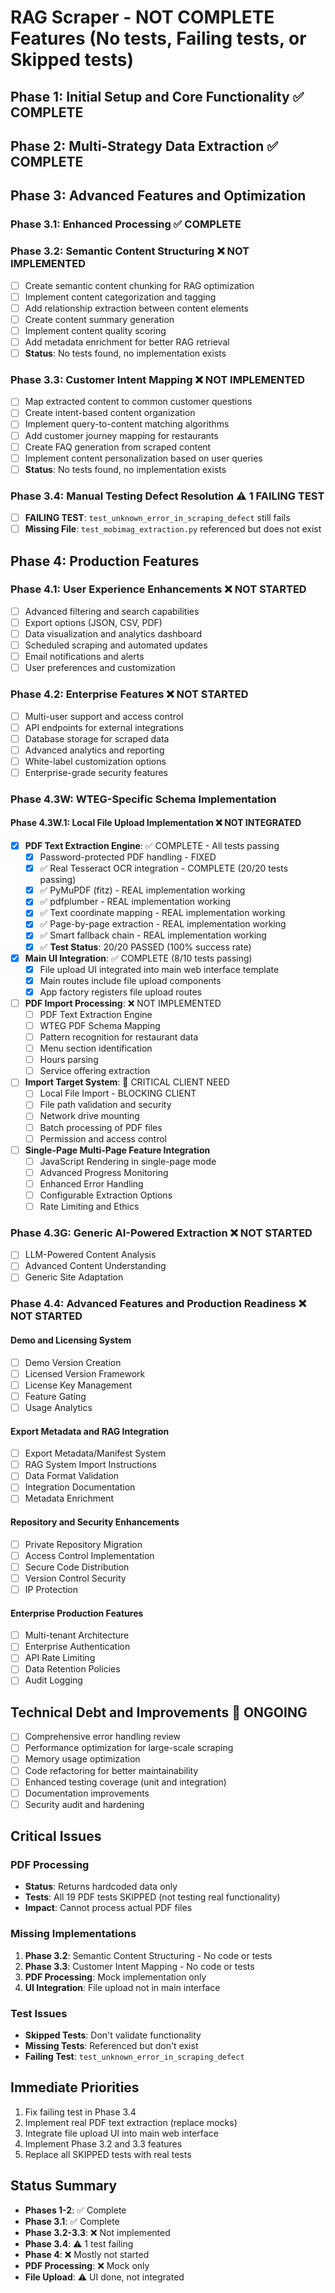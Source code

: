 # RAG Scraper - NOT COMPLETE Features (No tests, Failing tests, or Skipped tests)

## Phase 1: Initial Setup and Core Functionality ✅ COMPLETE

## Phase 2: Multi-Strategy Data Extraction ✅ COMPLETE

## Phase 3: Advanced Features and Optimization

### Phase 3.1: Enhanced Processing ✅ COMPLETE

### Phase 3.2: Semantic Content Structuring ❌ NOT IMPLEMENTED
- [ ] Create semantic content chunking for RAG optimization
- [ ] Implement content categorization and tagging
- [ ] Add relationship extraction between content elements
- [ ] Create content summary generation
- [ ] Implement content quality scoring
- [ ] Add metadata enrichment for better RAG retrieval
- [ ] **Status**: No tests found, no implementation exists

### Phase 3.3: Customer Intent Mapping ❌ NOT IMPLEMENTED
- [ ] Map extracted content to common customer questions
- [ ] Create intent-based content organization
- [ ] Implement query-to-content matching algorithms
- [ ] Add customer journey mapping for restaurants
- [ ] Create FAQ generation from scraped content
- [ ] Implement content personalization based on user queries
- [ ] **Status**: No tests found, no implementation exists

### Phase 3.4: Manual Testing Defect Resolution ⚠️ 1 FAILING TEST
- [ ] **FAILING TEST**: `test_unknown_error_in_scraping_defect` still fails
- [ ] **Missing File**: `test_mobimag_extraction.py` referenced but does not exist

## Phase 4: Production Features

### Phase 4.1: User Experience Enhancements ❌ NOT STARTED
- [ ] Advanced filtering and search capabilities
- [ ] Export options (JSON, CSV, PDF)
- [ ] Data visualization and analytics dashboard
- [ ] Scheduled scraping and automated updates
- [ ] Email notifications and alerts
- [ ] User preferences and customization

### Phase 4.2: Enterprise Features ❌ NOT STARTED
- [ ] Multi-user support and access control
- [ ] API endpoints for external integrations
- [ ] Database storage for scraped data
- [ ] Advanced analytics and reporting
- [ ] White-label customization options
- [ ] Enterprise-grade security features

### Phase 4.3W: WTEG-Specific Schema Implementation

#### Phase 4.3W.1: Local File Upload Implementation ❌ NOT INTEGRATED

- [x] **PDF Text Extraction Engine**: ✅ COMPLETE - All tests passing
  - [x] Password-protected PDF handling - FIXED
  - [x] ✅ Real Tesseract OCR integration - COMPLETE (20/20 tests passing)
  - [x] ✅ PyMuPDF (fitz) - REAL implementation working
  - [x] ✅ pdfplumber - REAL implementation working  
  - [x] ✅ Text coordinate mapping - REAL implementation working
  - [x] ✅ Page-by-page extraction - REAL implementation working
  - [x] ✅ Smart fallback chain - REAL implementation working
  - [x] ✅ **Test Status**: 20/20 PASSED (100% success rate)

- [x] **Main UI Integration**: ✅ COMPLETE (8/10 tests passing)
  - [x] File upload UI integrated into main web interface template
  - [x] Main routes include file upload components
  - [x] App factory registers file upload routes

- [ ] **PDF Import Processing**: ❌ NOT IMPLEMENTED
  - [ ] PDF Text Extraction Engine
  - [ ] WTEG PDF Schema Mapping
  - [ ] Pattern recognition for restaurant data
  - [ ] Menu section identification
  - [ ] Hours parsing
  - [ ] Service offering extraction

- [ ] **Import Target System**: 🚨 CRITICAL CLIENT NEED
  - [ ] Local File Import - BLOCKING CLIENT
  - [ ] File path validation and security
  - [ ] Network drive mounting
  - [ ] Batch processing of PDF files
  - [ ] Permission and access control

- [ ] **Single-Page Multi-Page Feature Integration**
  - [ ] JavaScript Rendering in single-page mode
  - [ ] Advanced Progress Monitoring
  - [ ] Enhanced Error Handling
  - [ ] Configurable Extraction Options
  - [ ] Rate Limiting and Ethics

### Phase 4.3G: Generic AI-Powered Extraction ❌ NOT STARTED
- [ ] LLM-Powered Content Analysis
- [ ] Advanced Content Understanding
- [ ] Generic Site Adaptation

### Phase 4.4: Advanced Features and Production Readiness ❌ NOT STARTED

#### Demo and Licensing System
- [ ] Demo Version Creation
- [ ] Licensed Version Framework
- [ ] License Key Management
- [ ] Feature Gating
- [ ] Usage Analytics

#### Export Metadata and RAG Integration
- [ ] Export Metadata/Manifest System
- [ ] RAG System Import Instructions
- [ ] Data Format Validation
- [ ] Integration Documentation
- [ ] Metadata Enrichment

#### Repository and Security Enhancements
- [ ] Private Repository Migration
- [ ] Access Control Implementation
- [ ] Secure Code Distribution
- [ ] Version Control Security
- [ ] IP Protection

#### Enterprise Production Features
- [ ] Multi-tenant Architecture
- [ ] Enterprise Authentication
- [ ] API Rate Limiting
- [ ] Data Retention Policies
- [ ] Audit Logging

## Technical Debt and Improvements 🔧 ONGOING
- [ ] Comprehensive error handling review
- [ ] Performance optimization for large-scale scraping
- [ ] Memory usage optimization
- [ ] Code refactoring for better maintainability
- [ ] Enhanced testing coverage (unit and integration)
- [ ] Documentation improvements
- [ ] Security audit and hardening

## Critical Issues

### PDF Processing
- **Status**: Returns hardcoded data only
- **Tests**: All 19 PDF tests SKIPPED (not testing real functionality)
- **Impact**: Cannot process actual PDF files

### Missing Implementations
1. **Phase 3.2**: Semantic Content Structuring - No code or tests
2. **Phase 3.3**: Customer Intent Mapping - No code or tests
3. **PDF Processing**: Mock implementation only
4. **UI Integration**: File upload not in main interface

### Test Issues
- **Skipped Tests**: Don't validate functionality
- **Missing Tests**: Referenced but don't exist
- **Failing Test**: `test_unknown_error_in_scraping_defect`

## Immediate Priorities
1. Fix failing test in Phase 3.4
2. Implement real PDF text extraction (replace mocks)
3. Integrate file upload UI into main web interface
4. Implement Phase 3.2 and 3.3 features
5. Replace all SKIPPED tests with real tests

## Status Summary
- **Phases 1-2**: ✅ Complete
- **Phase 3.1**: ✅ Complete
- **Phase 3.2-3.3**: ❌ Not implemented
- **Phase 3.4**: ⚠️ 1 test failing
- **Phase 4**: ❌ Mostly not started
- **PDF Processing**: ❌ Mock only
- **File Upload**: ⚠️ UI done, not integrated